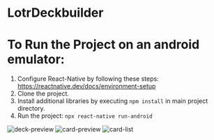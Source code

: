 # LotrDeckbuilder

# To Run the Project on an android emulator:

1. Configure React-Native by following these steps: https://reactnative.dev/docs/environment-setup </br>
2. Clone the project.</br>
3. Install additional libraries by executing <code>npm install</code> in main project directory.</br>
4. Run the project: <code>npx react-native run-android</code>

![deck-preview](https://i.imgur.com/3IjXtvL.jpeg)
![card-preview](https://i.imgur.com/GS5vfEZ.jpeg)
![card-list](https://i.imgur.com/eGHkm63.jpeg)
